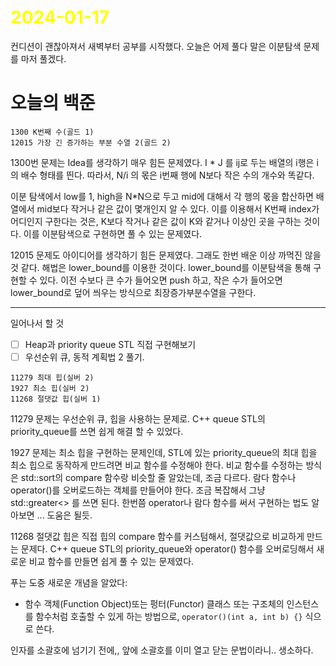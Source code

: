 # <span style="color:yellow">2024-01-17</span>

컨디션이 괜찮아져서 새벽부터 공부를 시작했다.
오늘은 어제 풀다 말은 이분탐색 문제를 마저 풀겠다.

# 오늘의 백준
```
1300 K번째 수(골드 1)
12015 가장 긴 증가하는 부분 수열 2(골드 2)
```

1300번 문제는 Idea를 생각하기 매우 힘든 문제였다.
I * J  를 ij로 두는 배열의 i행은 i의 배수 형태를 띈다. 따라서, N/i 의 몫은 i번째 행에 N보다 작은 수의 개수와 똑같다.

이분 탐색에서 low를 1, high을 N\*N으로 두고 mid에 대해서 각 행의 몫을 합산하면 배열에서 mid보다 작거나 같은 값이 몇개인지 알 수 있다. 이를 이용해서 K번째 index가 어디인지 구한다는 것은, K보다 작거나 같은 값이 K와 같거나 이상인 곳을 구하는 것이다. 이를 이분탐색으로 구현하면 풀 수 있는 문제였다. 


12015 문제도 아이디어를 생각하기 힘든 문제였다. 그래도 한번 배운 이상 까먹진 않을 것 같다.
해법은 lower_bound를 이용한 것이다. lower_bound를 이분탐색을 통해 구현할 수 있다.
이전 수보다 큰 수가 들어오면 push 하고, 작은 수가 들어오면 lower_bound로 덮어 씌우는 방식으로 최장증가부분수열을 구한다.



- - -
일어나서 할 것
- [ ] Heap과 priority queue STL 직접 구현해보기
- [ ] 우선순위 큐, 동적 계획법 2 풀기.

```
11279 최대 힙(실버 2)
1927 최소 힙(실버 2)
11268 절댓값 힙(실버 1)
```

11279 문제는 우선순위 큐, 힙을 사용하는 문제로. C++ queue STL의 priority_queue를 쓰면 쉽게 해결 할 수 있었다.

1927 문제는 최소 힙을 구현하는 문제인데, STL에 있는 priority_queue의 최대 힙을 최소 힙으로 동작하게 만드려면 비교 함수를 수정해야 한다.
비교 함수를 수정하는 방식은 std::sort의 compare 함수랑 비슷할 줄 알았는데, 조금 다르다.
람다 함수나 operator()를 오버로드하는 객체를 만들어야 한다.
조금 복잡해서 그냥 std::greater<> 를 쓰면 된다.
한번쯤 operator나 람다 함수를 써서 구현하는 법도 알아보면 ... 도움은 될듯.

11268 절댓값 힙은 직접 힙의 compare 함수를 커스텀해서, 절댓값으로 비교하게 만드는 문제다.
C++ queue STL의 priority_queue와 operator() 함수를 오버로딩해서 새로운 비교 함수를 만들면 쉽게 풀 수 있는 문제였다.

푸는 도중 새로운 개념을 알았다:
- 함수 객체(Function Object)또는 펑터(Functor)
클래스 또는 구조체의 인스턴스를 함수처럼 호출할 수 있게 하는 방법으로, ``operator()(int a, int b) {}`` 식으로 쓴다.

인자를 소괄호에 넘기기 전에,, 앞에 소괄호를 이미 열고 닫는 문법이라니.. 생소하다.
